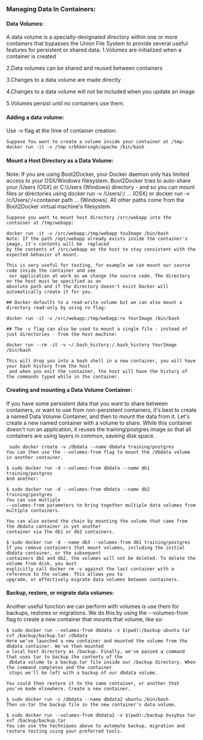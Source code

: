 ### Managing Data In Containers:

#### Data Volumes:
A data volume is a specially-designated directory within one or more containers that bypasses the Union File System to provide several useful features for persistent or shared data:
1.Volumes are initialized when a container is created 

2.Data volumes can be shared and reused between containers

3.Changes to a data volume are made directly

4.Changes to a data volume will not be included when you update an image

5.Volumes persist until no containers use them.

#### Adding a data volume: 
Use -v flag at the time of container creation:
```
Suppose You want to create a volume inside your container at /tmp-
docker run -it -v /tmp srbhkmrsngh/apache /bin/bash
```
#### Mount a Host Directory as a Data Volume:
Note: If you are using Boot2Docker, your Docker daemon only has limited access to your OSX/Windows filesystem. 
 Boot2Docker tries to auto-share your /Users (OSX) or C:\Users (Windows) directory - and so you can mount files 
 or directories using docker run -v /Users/<path>:/<container path> ... (OSX) or 
docker run -v /c/Users/<path>:/<container path ... (Windows). All other paths come from the Boot2Docker virtual machine's filesystem.

```
Suppose you want to mount host directory /src/webapp into the container at /tmp/webapp:

docker run -it -v /src/webapp:/tmp/webapp YouImage /bin/bash
Note: If the path /opt/webapp already exists inside the container's image, it's contents will be  replaced 
by the contents of /src/webapp on the host to stay consistent with the expected behavior of mount.

This is very useful for testing, for example we can mount our source code inside the container and see
 our application at work as we change the source code. The directory on the host must be specified as an 
absolute path and if the directory doesn't exist Docker will automatically create it for you.

## Docker defaults to a read-write volume but we can also mount a directory read-only by using ro flag:

docker run -it -v /src/webapp:/tmp/webapp:ro YourImage /bin/bash

## The -v flag can also be used to mount a single file - instead of just directories - from the host machine:

docker run --rm -it -v ~/.bash_history:/.bash_history YourImage /bin/bash

This will drop you into a bash shell in a new container, you will have your bash history from the host
 and when you exit the container, the host will have the history of the commands typed while in the container.

```
#### Creating and mounting a Data Volume Container:
If you have some persistent data that you want to share between containers, or want to use from non-persistent containers, it's best to create a named Data Volume Container, and then to mount the data from it.
                Let's create a new named container with a volume to share. While this container doesn't run an application, it reuses the training/postgres image so that all containers are using layers in common, saveing disk space.
```
 sudo docker create -v /dbdata --name dbdata training/postgres
You can then use the --volumes-from flag to mount the /dbdata volume in another container.

$ sudo docker run -d --volumes-from dbdata --name db1 training/postgres
And another:

$ sudo docker run -d --volumes-from dbdata --name db2 training/postgres
You can use multiple 
--volumes-from parameters to bring together multiple data volumes from multiple containers.

You can also extend the chain by mounting the volume that came from the dbdata container in yet another  
container via the db1 or db2 containers.

$ sudo docker run -d --name db3 --volumes-from db1 training/postgres
If you remove containers that mount volumes, including the initial dbdata container, or the subsequent 
containers db1 and db2, the volumes will not be deleted. To delete the volume from disk, you must 
explicitly call docker rm -v against the last container with a reference to the volume. This allows you to 
upgrade, or effectively migrate data volumes between containers.
```

#### Backup, restore, or migrate data volumes:
Another useful function we can perform with volumes is use them for backups, restores or migrations. We do this by using the --volumes-from flag to create a new container that mounts that volume, like so:
```
$ sudo docker run --volumes-from dbdata -v $(pwd):/backup ubuntu tar cvf /backup/backup.tar /dbdata
Here we've launched a new container and mounted the volume from the dbdata container. We've then mounted 
a local host directory as /backup. Finally, we've passed a command that uses tar to backup the contents of the
 dbdata volume to a backup.tar file inside our /backup directory. When the command completes and the container
 stops we'll be left with a backup of our dbdata volume.

You could then restore it to the same container, or another that you've made elsewhere. Create a new container.

$ sudo docker run -v /dbdata --name dbdata2 ubuntu /bin/bash
Then un-tar the backup file in the new container's data volume.

$ sudo docker run --volumes-from dbdata2 -v $(pwd):/backup busybox tar xvf /backup/backup.tar
You can use the techniques above to automate backup, migration and restore testing using your preferred tools.
```
